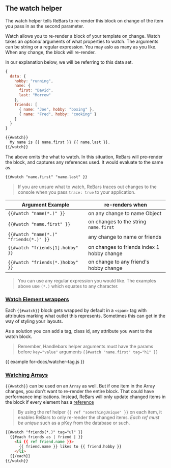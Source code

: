 ## The watch helper

The watch helper tells ReBars to re-render this block on change of the item you pass in as the second parameter.


Watch allows you to re-render a block of your template on change.
Watch takes an _optional_ arguments of what properties to watch. The arguments can be string or a regular expression. You may aslo as many as you like. When any change, the block will re-render.

In our explanation below, we will be referring to this data set.

```javascript
{
  data: {
    hobby: "running",
    name: {
      first: "David",
      last: "Morrow"
    },
    friends: [
      { name: "Joe", hobby: "boxing" },
      { name: "Fred", hobby: "cooking" }
    ]
  }
}
```
```html
{{#watch}}
  My name is {{ name.first }} {{ name.last }}.
{{/watch}}
```

The above omits the what to watch. In this situation, ReBars will pre-render the block, and captures any references used. It would evaluate to the same as.



```html
{{#watch "name.first" "name.last" }}
```

> If you are unsure what to watch, ReBars traces out changes to the console when you pass `trace: true` to your application.

| Argument Example | re-renders when |
| - | - |
| `{{#watch "name(*.)" }}` | on any change to name Object |
| `{{#watch "name.first" }}` | on changes to the string `name.first` |
| `{{#watch "name(*.)" "friends(*.)" }}` | any change to name or friends |
| `{{#watch "friends[1].hobby" }}` | on changes to friends index 1 hobby change
| `{{#watch "friends(*.)hobby" }}` | on change to any friend's hobby change

> You can use any regular expression you would like. The examples above use `(*.)` which equates to any character.

### [Watch Element wrappers](#watch-element-wrappers)
Each `{{#watch}}` block gets wrapped by default in a `<span>` tag with attributes marking what outlet this represents. Sometimes this can get in the way of styling your layouts.

As a solution you can add a tag, class id, any attribute you want to the watch block.

> Remember, Handlebars helper arguments must have the params before `key="value"` arguments `{{#watch "name.first" tag="h1" }}`

{{ example for-docs/watcher-tag.js }}

### [Watching Arrays](#watching-arrays)
`{{#watch}}` can be used on an `Array` as well. But if one item in the Array changes, you don't want to re-render the entire block. That could have performance implications. Instead, ReBars will only update changed items in the block if every element has a [reference](#the-ref-helper)

> By using the ref helper `{{ ref "somethingUnique" }}` on each item, it enables ReBars to only re-render the changed items. _Each ref must be unique_ such as a pKey from the database or such.

```html
{{#watch "friends(*.)" tag="ul" }}
  {{#each friends as | friend | }}
    <li {{ ref friend.name }}>
      {{ friend.name }} likes to {{ friend.hobby }}
    </li>
  {{/each}}
{{/watch}}
```
